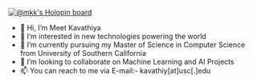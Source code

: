 [![@mkk's Holopin board](https://holopin.me/mkk)](https://holopin.io/@mkk)

- 👋 Hi, I’m Meet Kavathiya
- 👀 I’m interested in new technologies powering the world
- 🌱 I’m currently pursuing my Master of Science in Computer Science from University of Southern California 
- 💞️ I’m looking to collaborate on Machine Learning and AI Projects
- 📫 You can reach to me via E-mail:- kavathiy[at]usc[.]edu
  




<!---
mk-8/mk-8 is a ✨ special ✨ repository because its `README.md` (this file) appears on your GitHub profile.
You can click the Preview link to take a look at your changes.
--->
